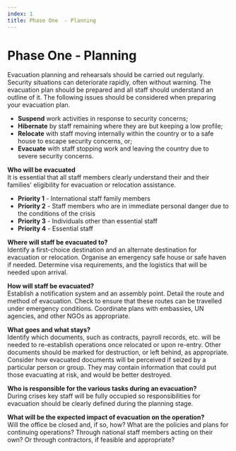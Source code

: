 ```yaml
---
index: 1
title: Phase One  - Planning
---
```

# Phase One  - Planning

Evacuation planning and rehearsals should be carried out regularly. Security situations can deteriorate rapidly, often without warning.  The evacuation plan should be prepared and all staff should understand an outline of it. The following issues should be considered when preparing your evacuation plan.

*   **Suspend** work activities in response to security concerns;
*   **Hibernate** by staff remaining where they are but keeping a low profile;
*   **Relocate** with staff moving internally within the country or to a safe house to escape security concerns, or;
*   **Evacuate** with staff stopping work and leaving the country due to severe security concerns.

**Who will be evacuated**  
It is essential that all staff members clearly understand their and their families' eligibility for evacuation or relocation assistance.

*   **Priority 1** - International staff family members
*   **Priority 2** - Staff members who are in immediate personal danger due to the conditions of the crisis
*   **Priority 3** - Individuals other than essential staff
*   **Priority 4** - Essential staff

**Where will staff be evacuated to?**  
Identify a first-choice destination and an alternate destination for evacuation or relocation.  Organise an emergency safe house or safe haven if needed. Determine visa requirements, and the logistics that will be needed upon arrival.

**How will staff be evacuated?**  
Establish a notification system and an assembly point.  Detail the route and method of evacuation. Check to ensure that these routes can be travelled under emergency conditions. Coordinate plans with embassies, UN agencies, and other NGOs as appropriate.

**What goes and what stays?**  
Identify which documents, such as contracts, payroll records, etc. will be needed to re-establish operations once relocated or upon re-entry. Other documents should be marked for destruction, or left behind, as appropriate. Consider how evacuated documents will be perceived if seized by a particular person or group.  They may contain information that could put those evacuating at risk, and would be better destroyed.

**Who is responsible for the various tasks during an evacuation?**  
During crises key staff will be fully occupied so responsibilities for evacuation should be clearly defined during the planning stage.

**What will be the expected impact of evacuation on the operation?**  
Will the office be closed and, if so, how?  What are the policies and plans for continuing operations? Through national staff members acting on their own? Or through contractors, if feasible and appropriate?